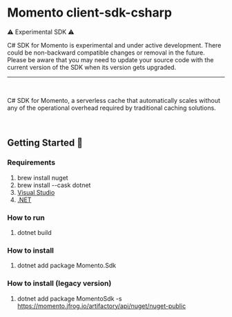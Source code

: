 # Momento client-sdk-csharp

:warning: Experimental SDK :warning:

C# SDK for Momento is experimental and under active development.
There could be non-backward compatible changes or removal in the future.
Please be aware that you may need to update your source code with the current version of the SDK when its version gets upgraded.

---

<br/>

C# SDK for Momento, a serverless cache that automatically scales without any of the operational overhead required by traditional caching solutions.

<br/>

## Getting Started :running:

### Requirements
1. brew install nuget
1. brew install --cask dotnet
1. [Visual Studio](https://visualstudio.microsoft.com/vs/mac/)
1. [.NET](https://docs.microsoft.com/en-us/dotnet/core/install/macos)

### How to run
1. dotnet build

### How to install
1. dotnet add package Momento.Sdk

### How to install (legacy version)
1. dotnet add package MomentoSdk -s https://momento.jfrog.io/artifactory/api/nuget/nuget-public
